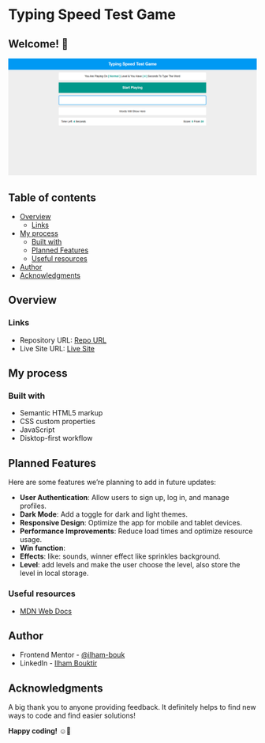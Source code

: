 # Typing Speed Test Game

## Welcome! 👋

![Screenshot for Typing Speed Test Game](Screenshot.png)

## Table of contents

- [Overview](#overview)
  - [Links](#links)
- [My process](#my-process)
  - [Built with](#built-with)
  - [Planned Features](#planned-features)
  - [Useful resources](#useful-resources)
- [Author](#author)
- [Acknowledgments](#acknowledgments)


## Overview

### Links

- Repository URL: [Repo URL](https://github.com/ilham-bouk/Typing_speed_test_game)
- Live Site URL: [Live Site](https://ilham-bouk.github.io/Typing_speed_test_game/)

## My process

### Built with

- Semantic HTML5 markup
- CSS custom properties
- JavaScript 
- Disktop-first workflow

## Planned Features

Here are some features we’re planning to add in future updates:
- **User Authentication**: Allow users to sign up, log in, and manage profiles.
- **Dark Mode**: Add a toggle for dark and light themes.
- **Responsive Design**: Optimize the app for mobile and tablet devices.
- **Performance Improvements**: Reduce load times and optimize resource usage.
- **Win function**:
- **Effects**: like: sounds, winner effect like sprinkles background.
- **Level**: add levels and make the user choose the level, also store the level in local storage.

### Useful resources

- [MDN Web Docs](https://developer.mozilla.org/en-US/docs/Web/CSS/)

## Author

- Frontend Mentor - [@ilham-bouk](https://www.frontendmentor.io/profile/ilham-bouk)
- LinkedIn - [Ilham Bouktir](https://www.linkedin.com/in/ilham-bouktir-0b266b31b)

## Acknowledgments

A big thank you to anyone providing feedback. It definitely helps to find new ways to code and find easier solutions!

**Happy coding!** ☺️🚀
